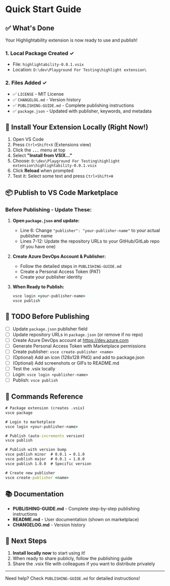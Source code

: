 # Quick Start Guide

## ✅ What's Done

Your Highlightability extension is now ready to use and publish!

### 1. Local Package Created ✓
- File: `highlightability-0.0.1.vsix`
- Location: `D:\dev\Playground For Testing\highlight extension\`

### 2. Files Added ✓
- ✅ `LICENSE` - MIT License
- ✅ `CHANGELOG.md` - Version history
- ✅ `PUBLISHING-GUIDE.md` - Complete publishing instructions
- ✅ `package.json` - Updated with publisher, keywords, and metadata

## 🚀 Install Your Extension Locally (Right Now!)

1. Open VS Code
2. Press `Ctrl+Shift+X` (Extensions view)
3. Click the **`...`** menu at top
4. Select **"Install from VSIX..."**
5. Choose: `D:\dev\Playground For Testing\highlight extension\highlightability-0.0.1.vsix`
6. Click **Reload** when prompted
7. Test it: Select some text and press `Ctrl+Shift+H`

## 📦 Publish to VS Code Marketplace

### Before Publishing - Update These:

1. **Open `package.json` and update:**
   - Line 6: Change `"publisher": "your-publisher-name"` to your actual publisher name
   - Lines 7-12: Update the repository URLs to your GitHub/GitLab repo (if you have one)

2. **Create Azure DevOps Account & Publisher:**
   - Follow the detailed steps in `PUBLISHING-GUIDE.md`
   - Create a Personal Access Token (PAT)
   - Create your publisher identity

3. **When Ready to Publish:**
   ```cmd
   vsce login <your-publisher-name>
   vsce publish
   ```

## 📝 TODO Before Publishing

- [ ] Update `package.json` publisher field
- [ ] Update repository URLs in `package.json` (or remove if no repo)
- [ ] Create Azure DevOps account at https://dev.azure.com
- [ ] Generate Personal Access Token with Marketplace permissions
- [ ] Create publisher: `vsce create-publisher <name>`
- [ ] (Optional) Add an icon (128x128 PNG) and add to package.json
- [ ] (Optional) Add screenshots or GIFs to README.md
- [ ] Test the .vsix locally
- [ ] Login: `vsce login <publisher-name>`
- [ ] Publish: `vsce publish`

## 🎯 Commands Reference

```cmd
# Package extension (creates .vsix)
vsce package

# Login to marketplace
vsce login <your-publisher-name>

# Publish (auto-increments version)
vsce publish

# Publish with version bump
vsce publish minor  # 0.0.1 → 0.1.0
vsce publish major  # 0.0.1 → 1.0.0
vsce publish 1.0.0  # Specific version

# Create new publisher
vsce create-publisher <name>
```

## 📚 Documentation

- **PUBLISHING-GUIDE.md** - Complete step-by-step publishing instructions
- **README.md** - User documentation (shown on marketplace)
- **CHANGELOG.md** - Version history

## 🎉 Next Steps

1. **Install locally now** to start using it!
2. When ready to share publicly, follow the publishing guide
3. Share the .vsix file with colleagues if you want to distribute privately

---

Need help? Check `PUBLISHING-GUIDE.md` for detailed instructions!

